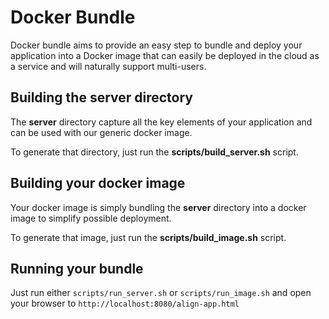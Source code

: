 # Docker Bundle

Docker bundle aims to provide an easy step to bundle and deploy your application into a Docker image that can easily be deployed in the cloud as a service and will naturally support multi-users.

## Building the server directory

The **server** directory capture all the key elements of your application and can be used with our generic docker image.

To generate that directory, just run the **scripts/build_server.sh** script.

## Building your docker image

Your docker image is simply bundling the **server** directory into a docker image to simplify possible deployment.

To generate that image, just run the **scripts/build_image.sh** script.

## Running your bundle

Just run either `scripts/run_server.sh` or `scripts/run_image.sh` and open your browser to `http://localhost:8080/align-app.html`